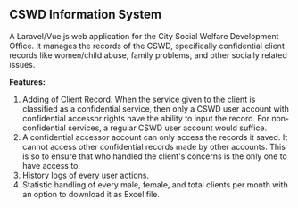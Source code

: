 ## CSWD Information System

A Laravel/Vue.js web application for the City Social Welfare Development Office. It manages the records of the CSWD, specifically confidential client records like women/child abuse, family problems, and other socially related issues.

**Features:**

1.  Adding of Client Record. When the service given to the client is classified as a confidential service, then only a CSWD user account with confidential accessor rights have the ability to input the record. For non-confidential services, a regular CSWD user account would suffice.
2. A confidential accessor account can only access the records it saved. It cannot access other confidential records made by other accounts. This is so to ensure that who handled the client's concerns is the only one to have access to.
3. History logs of every user actions.
4. Statistic handling of every male, female, and total clients per month with an option to download it as Excel file.
